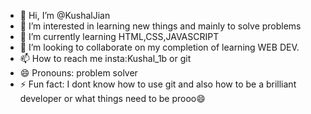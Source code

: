 - 👋 Hi, I’m @KushalJian
- 👀 I’m interested in learning new things and mainly to solve problems  
- 🌱 I’m currently learning   HTML,CSS,JAVASCRIPT 
- 💞️ I’m looking to collaborate on my completion of learning WEB DEV.
- 📫 How to reach me insta:Kushal_1b or git
- 😄 Pronouns: problem solver
- ⚡ Fun fact: I dont know how to use git and also how to be a brilliant developer or what things need to be prooo😄

<!---
KushalJian/KushalJian is a ✨ special ✨ repository because its `README.md` (this file) appears on your GitHub profile.
You can click the Preview link to take a look at your changes.
--->
